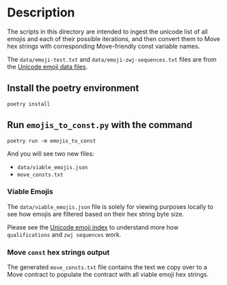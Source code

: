 # Description

The scripts in this directory are intended to ingest the unicode list of all
emojis and each of their possible iterations, and then convert them to Move
hex strings with corresponding Move-friendly const variable names.

The `data/emoji-test.txt` and `data/emoji-zwj-sequences.txt` files are from
the [Unicode emoji data files].

## Install the poetry environment

```shell
poetry install
```

## Run `emojis_to_const.py` with the command

```shell
poetry run -m emojis_to_const
```

And you will see two new files:

- `data/viable_emojis.json`
- `move_consts.txt`

### Viable Emojis

The `data/viable_emojis.json` file is solely for viewing purposes locally to
see how emojis are filtered based on their hex string byte size.

Please see the [Unicode emoji index] to understand more how `qualifications`
and `zwj sequences` work.

### Move `const` hex strings output

The generated `move_consts.txt` file contains the text we copy over to a Move
contract to populate the contract with all viable emoji hex strings.

[unicode emoji data files]: https://unicode.org/Public/emoji/latest/
[unicode emoji index]: https://unicode.org/emoji/charts/index.html

